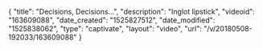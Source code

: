 {
    "title": "Decisions, Decisions...",
    "description": "Inglot lipstick",
    "videoid": "163609088",
    "date_created": "1525827512",
    "date_modified": "1525838062",
    "type": "captivate",
    "layout": "video",
    "url": "\/v\/20180508-192033\/163609088"
}